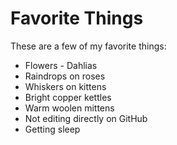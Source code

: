 # Favorite Things

These are a few of my favorite things:

- Flowers - Dahlias
- Raindrops on roses
- Whiskers on kittens
- Bright copper kettles
- Warm woolen mittens
- Not editing directly on GitHub
- Getting sleep
